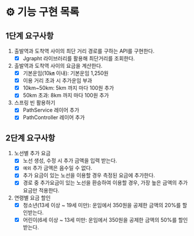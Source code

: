 # ⚙ 기능 구현 목록

## 1단계 요구사항 
1. 출발역과 도착역 사이의 최단 거리 경로를 구하는 API를 구현한다.
   - [x] Jgrapht 라이브러리를 활용해 최단거리를 조회한다.

2. 출발역과 도착역 사이의 요금을 계산한다.
   - [x] 기본운임(10㎞ 이내): 기본운임 1,250원
   - [x] 이용 거리 초과 시 추가운임 부과
   - [x] 10km~50km: 5km 까지 마다 100원 추가
   - [x] 50km 초과: 8km 까지 마다 100원 추가

3. 스프링 빈 활용하기
   - [x] PathService 레이어 추가
   - [x] PathController 레이어 추가

## 2단계 요구사항
1. 노선별 추가 요금
   - [x] 노선 생성, 수정 시 추가 금액을 입력 받는다.
   - [x] `예외` 추가 금액은 음수일 수 없다.
   - [x] 추가 요금이 있는 노선을 이용할 경우 측정된 요금에 추가한다.
   - [x] 경로 중 추가요금이 있는 노선을 환승하여 이용할 경우, 가장 높은 금액의 추가 요금만 적용한다.

2. 연령별 요금 할인
   - [x] 청소년(13세 이상 ~ 19세 미만): 운임에서 350원을 공제한 금액의 20%를 할인받는다.
   - [x] 어린이(6세 이상 ~ 13세 미만: 운임에서 350원을 공제한 금액의 50%를 할인받는다.
